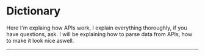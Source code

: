 # Dictionary

Here I'm explaing how APIs work, I explain everything thoroughly, if you have questions, ask.
I will be explaining how to parse data from APIs, how to make it look nice aswell.

<hr>

